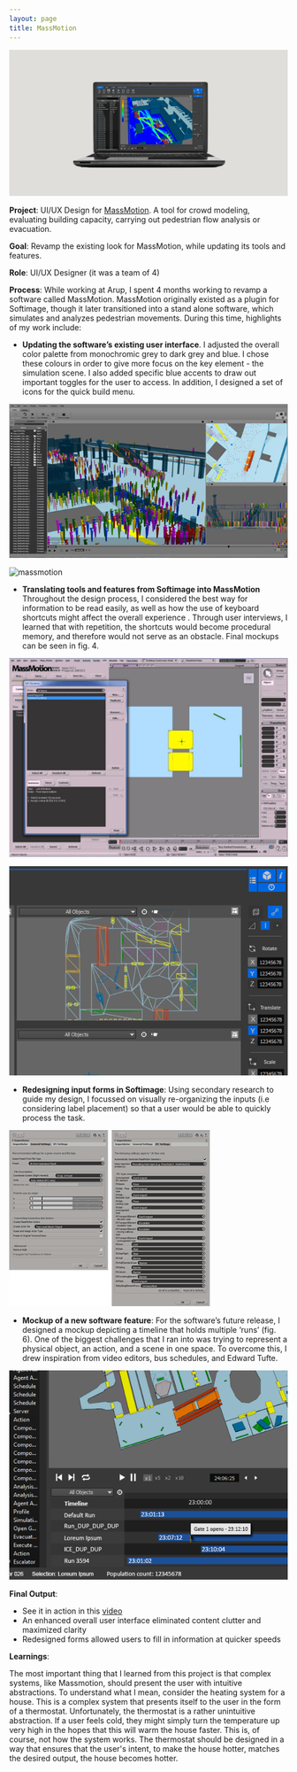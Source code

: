 ```yaml
---
layout: page
title: MassMotion
---
```

![massmotion](/images/massmotionhero.png)

**Project**: UI/UX Design for [MassMotion](https://www.oasys-software.com/products/pedestrian-simulation/massmotion/). A tool for crowd modeling, evaluating building capacity, carrying out pedestrian flow analysis or evacuation.

**Goal**: Revamp the existing look for MassMotion, while updating its tools and features.

**Role**: UI/UX Designer (it was a team of 4)

**Process**: While working at Arup, I spent 4 months working to revamp a software called MassMotion. MassMotion originally existed as a plugin for Softimage, though it later transitioned into a stand alone software, which simulates and analyzes pedestrian movements. During this time, highlights of my work include:

- **Updating the software’s existing user interface**. I adjusted the overall color palette from monochromic grey to dark grey and blue. I chose these colours in order to give more focus on the key element - the simulation scene. I also added specific blue accents to draw out important toggles for the user to access. In addition, I designed a set of icons for the quick build menu.

![massmotion](/images/old_massmotion.jpg)

![massmotion](/images/massmotionfull.png)

- **Translating tools and features from Softimage into MassMotion** Throughout the design process, I considered the best way for information to be read easily, as well as how the use of keyboard shortcuts might affect the overall experience . Through user interviews, I learned that with repetition, the shortcuts would become procedural memory, and therefore would not serve as an obstacle. Final mockups can be seen in fig. 4.

![massmotion](/images/old_toolbar.jpg)

![massmotion](/images/tools.png)

- **Redesigning input forms in Softimage**: Using secondary research to guide my design, I focussed on visually re-organizing the inputs (i.e considering label placement) so that a user would be able to quickly process the task.

![massmotion](/images/forms.png)


- **Mockup of a new software feature**: For the software’s future release, I designed a mockup depicting a timeline that holds multiple ‘runs’ (fig. 6). One of the biggest challenges that I ran into was trying to represent a physical object, an action, and a scene in one space. To overcome this, I drew inspiration from video editors, bus schedules, and Edward Tufte.

![massmotion](/images/timeline.png)

**Final Output**:
- See it in action in this [video](https://www.youtube.com/watch?v=T3932L5INoM)
- An enhanced overall user interface eliminated content clutter and maximized clarity
- Redesigned forms allowed users to fill in information at quicker speeds


**Learnings**:

The most important thing that I learned from this project is that complex systems, like Massmotion, should present the user with intuitive abstractions. To understand what I mean, consider the heating system for a house. This is a complex system that presents itself to the user in the form of a thermostat. Unfortunately, the thermostat is a rather unintuitive abstraction. If a user feels cold, they might simply turn the temperature up very high in the hopes that this will warm the house faster. This is, of course, not how the system works. The thermostat should be designed in a way that ensures that the user's intent, to make the house hotter, matches the desired output, the house becomes hotter.
